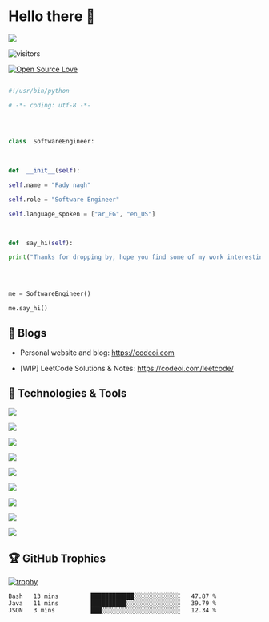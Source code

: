 # Hello there 👋

  ![](https://github.com/fady0/fady0/blob/main/header_1.png)

![visitors](https://visitor-badge.laobi.icu/badge?page_id=fady0.fady0)

[![Open Source Love](https://badges.frapsoft.com/os/v1/open-source.svg?v=102)](https://github.com/ellerbrock/open-source-badge/)

  
  

```python

#!/usr/bin/python

# -*- coding: utf-8 -*-

  
  

class  SoftwareEngineer:

  

def  __init__(self):

self.name = "Fady nagh"

self.role = "Software Engineer"

self.language_spoken = ["ar_EG", "en_US"]

  

def  say_hi(self):

print("Thanks for dropping by, hope you find some of my work interesting.")

  
  

me = SoftwareEngineer()

me.say_hi()

```

  

## 📝 Blogs

  

- Personal website and blog: https://codeoi.com

- [WIP] LeetCode Solutions & Notes: https://codeoi.com/leetcode/

  
  

## 🔧 Technologies & Tools

  

![](https://img.shields.io/badge/OS-Linux-informational?style=flat&logo=linux&logoColor=white&color=6aa6f8)

![](https://img.shields.io/badge/OS-macos-informational?style=flat&logo=macos&logoColor=white&color=6aa6f8)

![](https://img.shields.io/badge/Editor-vim-informational?style=flat&logo=vim&logoColor=white&color=6aa6f8)

![](https://img.shields.io/badge/Code-Python-informational?style=flat&logo=python&logoColor=white&color=6aa6f8)

![](https://img.shields.io/badge/Code-Java-informational?style=flat&logo=java&logoColor=white&color=6aa6f8)

![](https://img.shields.io/badge/Code-Golang-informational?style=flat&logo=go&logoColor=white&color=6aa6f8)

![](https://img.shields.io/badge/Shell-Bash-informational?style=flat&logo=gnu-bash&logoColor=white&color=6aa6f8)

![](https://img.shields.io/badge/Tools-PostgreSQL-informational?style=flat&logo=postgresql&logoColor=white&color=6aa6f8)

![](https://img.shields.io/badge/Tools-Docker-informational?style=flat&logo=docker&logoColor=white&color=6aa6f8)
 
  

<!-- ## &#x1f4c8; GitHub Stats

  
<a href="https://github.com/fady0/fady0">

<img align="center" src="https://github-readme-stats.vercel.app/api/top-langs/?username=fady0&hide=c%2B%2B,c,matlab,assembly&title_color=6aa6f8&text_color=8a919a&icon_color=6aa6f8&bg_color=22272e" alt="fady0's GitHub Stats" />

</a>
  

<a href="https://github.com/fady0/fady0">

<img align="center" src="https://github-readme-stats.vercel.app/api?username=fady0&show_icons=true&line_height=27&count_private=true&title_color=6aa6f8&text_color=8a919a&icon_color=6aa6f8&bg_color=22272e" alt="fady0's GitHub Stats" />

</a> -->

  
## 🏆 GitHub Trophies

  

[![trophy](https://github-profile-trophy.vercel.app/?username=fady0&theme=nord&column=7)](https://github.com/ryo-ma/github-profile-trophy)


<!--START_SECTION:waka-->

```text
Bash   13 mins         ████████████░░░░░░░░░░░░░   47.87 %
Java   11 mins         ██████████░░░░░░░░░░░░░░░   39.79 %
JSON   3 mins          ███░░░░░░░░░░░░░░░░░░░░░░   12.34 %
```

<!--END_SECTION:waka-->
